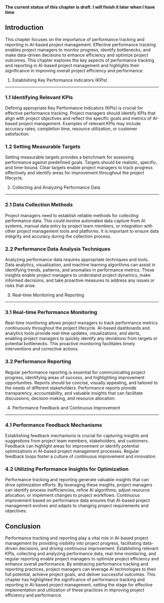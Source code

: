**The current status of this chapter is draft. I will finish it later when I have time**

Introduction
------------

This chapter focuses on the importance of performance tracking and reporting in AI-based project management. Effective performance tracking enables project managers to monitor progress, identify bottlenecks, and make data-driven decisions to enhance efficiency and optimize project outcomes. This chapter explores the key aspects of performance tracking and reporting in AI-based project management and highlights their significance in improving overall project efficiency and performance.

1. Establishing Key Performance Indicators (KPIs)
-------------------------------------------------

### 1.1 Identifying Relevant KPIs

Defining appropriate Key Performance Indicators (KPIs) is crucial for effective performance tracking. Project managers should identify KPIs that align with project objectives and reflect the specific goals and metrics of AI-based project management. Examples of relevant KPIs may include accuracy rates, completion time, resource utilization, or customer satisfaction.

### 1.2 Setting Measurable Targets

Setting measurable targets provides a benchmark for assessing performance against predefined goals. Targets should be realistic, specific, and time-bound. Clear targets enable project managers to track progress effectively and identify areas for improvement throughout the project lifecycle.

2. Collecting and Analyzing Performance Data
--------------------------------------------

### 2.1 Data Collection Methods

Project managers need to establish reliable methods for collecting performance data. This could involve automated data capture from AI systems, manual data entry by project team members, or integration with other project management tools and platforms. It is important to ensure data integrity and accuracy during the collection process.

### 2.2 Performance Data Analysis Techniques

Analyzing performance data requires appropriate techniques and tools. Data analytics, visualization, and machine learning algorithms can assist in identifying trends, patterns, and anomalies in performance metrics. These insights enable project managers to understand project dynamics, make informed decisions, and take proactive measures to address any issues or risks that arise.

3. Real-time Monitoring and Reporting
-------------------------------------

### 3.1 Real-time Performance Monitoring

Real-time monitoring allows project managers to track performance metrics continuously throughout the project lifecycle. AI-based dashboards and analytics tools provide real-time updates, visualizations, and alerts, enabling project managers to quickly identify any deviations from targets or potential bottlenecks. This proactive monitoring facilitates timely interventions and corrective actions.

### 3.2 Performance Reporting

Regular performance reporting is essential for communicating project progress, identifying areas of success, and highlighting improvement opportunities. Reports should be concise, visually appealing, and tailored to the needs of different stakeholders. Performance reports provide transparency, accountability, and valuable insights that can facilitate discussions, decision-making, and resource allocation.

4. Performance Feedback and Continuous Improvement
--------------------------------------------------

### 4.1 Performance Feedback Mechanisms

Establishing feedback mechanisms is crucial for capturing insights and suggestions from project team members, stakeholders, and customers. Feedback can highlight areas for improvement or identify potential optimizations in AI-based project management processes. Regular feedback loops foster a culture of continuous improvement and innovation.

### 4.2 Utilizing Performance Insights for Optimization

Performance tracking and reporting generate valuable insights that can drive optimization efforts. By leveraging these insights, project managers can identify process inefficiencies, refine AI algorithms, adjust resource allocation, or implement changes to project workflows. Continuous improvement based on performance data ensures that AI-based project management evolves and adapts to changing project requirements and objectives.

Conclusion
----------

Performance tracking and reporting play a vital role in AI-based project management by providing visibility into project progress, facilitating data-driven decisions, and driving continuous improvement. Establishing relevant KPIs, collecting and analyzing performance data, real-time monitoring, and regular reporting enable project managers to optimize project efficiency and enhance overall performance. By embracing performance tracking and reporting practices, project managers can leverage AI technologies to their full potential, achieve project goals, and deliver successful outcomes. This chapter has highlighted the significance of performance tracking and reporting in AI-based project management, setting the stage for effective implementation and utilization of these practices in improving project efficiency and performance.
